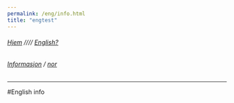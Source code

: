 ```yaml
---
permalink: /eng/info.html
title: "engtest"
---
```

###### [Hjem](https://jil000.github.io/testinttis/) //// [English?](https://jil000.github.io/testinttis/eng/info) 

###### [Informasjon](https://uitpsypro.github.io/1/nor/info) / [nor](https://jil000.github.io/testinttis/Nor/info)
---

#English info
